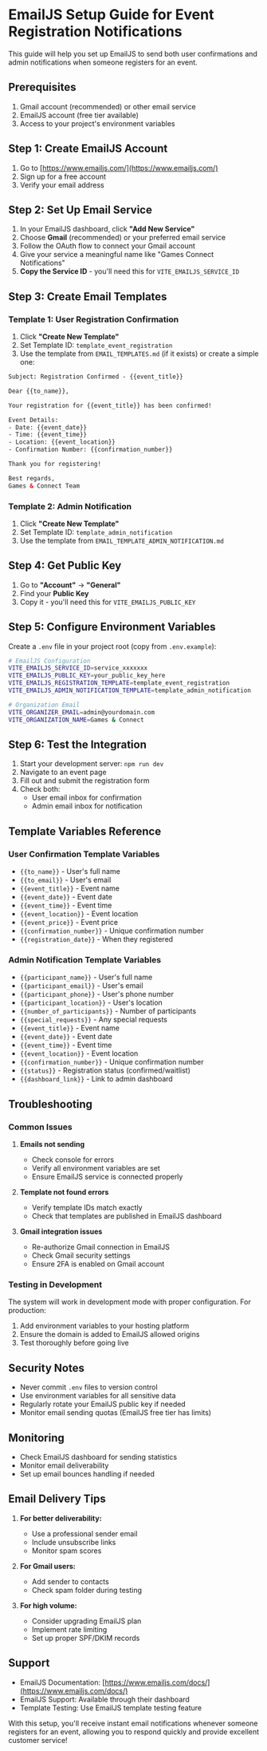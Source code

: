 # EmailJS Setup Guide for Event Registration Notifications

This guide will help you set up EmailJS to send both user confirmations and admin notifications when someone registers for an event.

## Prerequisites

1. Gmail account (recommended) or other email service
2. EmailJS account (free tier available)
3. Access to your project's environment variables

## Step 1: Create EmailJS Account

1. Go to [https://www.emailjs.com/](https://www.emailjs.com/)
2. Sign up for a free account
3. Verify your email address

## Step 2: Set Up Email Service

1. In your EmailJS dashboard, click **"Add New Service"**
2. Choose **Gmail** (recommended) or your preferred email service
3. Follow the OAuth flow to connect your Gmail account
4. Give your service a meaningful name like "Games Connect Notifications"
5. **Copy the Service ID** - you'll need this for `VITE_EMAILJS_SERVICE_ID`

## Step 3: Create Email Templates

### Template 1: User Registration Confirmation

1. Click **"Create New Template"**
2. Set Template ID: `template_event_registration`
3. Use the template from `EMAIL_TEMPLATES.md` (if it exists) or create a simple one:

```html
Subject: Registration Confirmed - {{event_title}}

Dear {{to_name}},

Your registration for {{event_title}} has been confirmed!

Event Details:
- Date: {{event_date}}
- Time: {{event_time}}
- Location: {{event_location}}
- Confirmation Number: {{confirmation_number}}

Thank you for registering!

Best regards,
Games & Connect Team
```

### Template 2: Admin Notification

1. Click **"Create New Template"**
2. Set Template ID: `template_admin_notification`
3. Use the template from `EMAIL_TEMPLATE_ADMIN_NOTIFICATION.md`

## Step 4: Get Public Key

1. Go to **"Account"** → **"General"**
2. Find your **Public Key**
3. Copy it - you'll need this for `VITE_EMAILJS_PUBLIC_KEY`

## Step 5: Configure Environment Variables

Create a `.env` file in your project root (copy from `.env.example`):

```bash
# EmailJS Configuration
VITE_EMAILJS_SERVICE_ID=service_xxxxxxx
VITE_EMAILJS_PUBLIC_KEY=your_public_key_here
VITE_EMAILJS_REGISTRATION_TEMPLATE=template_event_registration
VITE_EMAILJS_ADMIN_NOTIFICATION_TEMPLATE=template_admin_notification

# Organization Email
VITE_ORGANIZER_EMAIL=admin@yourdomain.com
VITE_ORGANIZATION_NAME=Games & Connect
```

## Step 6: Test the Integration

1. Start your development server: `npm run dev`
2. Navigate to an event page
3. Fill out and submit the registration form
4. Check both:
   - User email inbox for confirmation
   - Admin email inbox for notification

## Template Variables Reference

### User Confirmation Template Variables
- `{{to_name}}` - User's full name
- `{{to_email}}` - User's email
- `{{event_title}}` - Event name
- `{{event_date}}` - Event date
- `{{event_time}}` - Event time
- `{{event_location}}` - Event location
- `{{event_price}}` - Event price
- `{{confirmation_number}}` - Unique confirmation number
- `{{registration_date}}` - When they registered

### Admin Notification Template Variables
- `{{participant_name}}` - User's full name
- `{{participant_email}}` - User's email
- `{{participant_phone}}` - User's phone number
- `{{participant_location}}` - User's location
- `{{number_of_participants}}` - Number of participants
- `{{special_requests}}` - Any special requests
- `{{event_title}}` - Event name
- `{{event_date}}` - Event date
- `{{event_time}}` - Event time
- `{{event_location}}` - Event location
- `{{confirmation_number}}` - Unique confirmation number
- `{{status}}` - Registration status (confirmed/waitlist)
- `{{dashboard_link}}` - Link to admin dashboard

## Troubleshooting

### Common Issues

1. **Emails not sending**
   - Check console for errors
   - Verify all environment variables are set
   - Ensure EmailJS service is connected properly

2. **Template not found errors**
   - Verify template IDs match exactly
   - Check that templates are published in EmailJS dashboard

3. **Gmail integration issues**
   - Re-authorize Gmail connection in EmailJS
   - Check Gmail security settings
   - Ensure 2FA is enabled on Gmail account

### Testing in Development

The system will work in development mode with proper configuration. For production:

1. Add environment variables to your hosting platform
2. Ensure the domain is added to EmailJS allowed origins
3. Test thoroughly before going live

## Security Notes

- Never commit `.env` files to version control
- Use environment variables for all sensitive data
- Regularly rotate your EmailJS public key if needed
- Monitor email sending quotas (EmailJS free tier has limits)

## Monitoring

- Check EmailJS dashboard for sending statistics
- Monitor email deliverability
- Set up email bounces handling if needed

## Email Delivery Tips

1. **For better deliverability:**
   - Use a professional sender email
   - Include unsubscribe links
   - Monitor spam scores

2. **For Gmail users:**
   - Add sender to contacts
   - Check spam folder during testing

3. **For high volume:**
   - Consider upgrading EmailJS plan
   - Implement rate limiting
   - Set up proper SPF/DKIM records

## Support

- EmailJS Documentation: [https://www.emailjs.com/docs/](https://www.emailjs.com/docs/)
- EmailJS Support: Available through their dashboard
- Template Testing: Use EmailJS template testing feature

With this setup, you'll receive instant email notifications whenever someone registers for an event, allowing you to respond quickly and provide excellent customer service!
